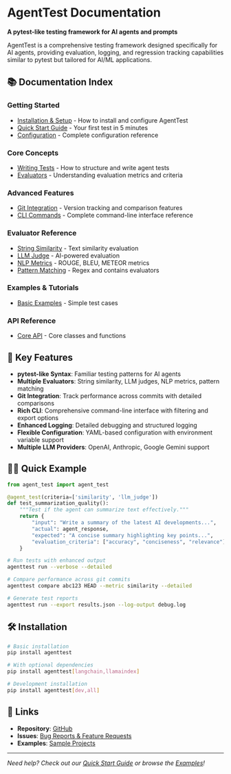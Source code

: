 # AgentTest Documentation

**A pytest-like testing framework for AI agents and prompts**

AgentTest is a comprehensive testing framework designed specifically for AI agents, providing evaluation, logging, and regression tracking capabilities similar to pytest but tailored for AI/ML applications.

## 📚 Documentation Index

### Getting Started

- [Installation & Setup](installation.md) - How to install and configure AgentTest
- [Quick Start Guide](quickstart.md) - Your first test in 5 minutes
- [Configuration](configuration.md) - Complete configuration reference

### Core Concepts

- [Writing Tests](writing-tests.md) - How to structure and write agent tests
- [Evaluators](evaluators.md) - Understanding evaluation metrics and criteria

### Advanced Features

- [Git Integration](git-integration.md) - Version tracking and comparison features
- [CLI Commands](cli-commands.md) - Complete command-line interface reference

### Evaluator Reference

- [String Similarity](evaluators/similarity.md) - Text similarity evaluation
- [LLM Judge](evaluators/llm-judge.md) - AI-powered evaluation
- [NLP Metrics](evaluators/metrics.md) - ROUGE, BLEU, METEOR metrics
- [Pattern Matching](evaluators/patterns.md) - Regex and contains evaluators

### Examples & Tutorials

- [Basic Examples](examples/basic.md) - Simple test cases

### API Reference

- [Core API](api/core.md) - Core classes and functions

## 🚀 Key Features

- **pytest-like Syntax**: Familiar testing patterns for AI agents
- **Multiple Evaluators**: String similarity, LLM judges, NLP metrics, pattern matching
- **Git Integration**: Track performance across commits with detailed comparisons
- **Rich CLI**: Comprehensive command-line interface with filtering and export options
- **Enhanced Logging**: Detailed debugging and structured logging
- **Flexible Configuration**: YAML-based configuration with environment variable support
- **Multiple LLM Providers**: OpenAI, Anthropic, Google Gemini support

## 🏃‍♂️ Quick Example

```python
from agent_test import agent_test

@agent_test(criteria=['similarity', 'llm_judge'])
def test_summarization_quality():
    """Test if the agent can summarize text effectively."""
    return {
        "input": "Write a summary of the latest AI developments...",
        "actual": agent_response,
        "expected": "A concise summary highlighting key points...",
        "evaluation_criteria": ["accuracy", "conciseness", "relevance"]
    }
```

```bash
# Run tests with enhanced output
agenttest run --verbose --detailed

# Compare performance across git commits
agenttest compare abc123 HEAD --metric similarity --detailed

# Generate test reports
agenttest run --export results.json --log-output debug.log
```

## 🛠️ Installation

```bash
# Basic installation
pip install agenttest

# With optional dependencies
pip install agenttest[langchain,llamaindex]

# Development installation
pip install agenttest[dev,all]
```

## 🔗 Links

- **Repository**: [GitHub](https://github.com/agenttest-ai/agenttest)
- **Issues**: [Bug Reports & Feature Requests](https://github.com/agenttest-ai/agenttest/issues)
- **Examples**: [Sample Projects](https://github.com/agenttest-ai/agenttest/tree/main/examples)

---

_Need help? Check out our [Quick Start Guide](quickstart.md) or browse the [Examples](examples/basic.md)!_

